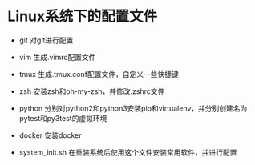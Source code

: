 # Linux系统下的配置文件

- git
    对git进行配置

- vim
    生成.vimrc配置文件

- tmux
    生成.tmux.conf配置文件，自定义一些快捷键

- zsh
    安装zsh和oh-my-zsh，并修改.zshrc文件

- python
    分别对python2和python3安装pip和virtualenv，并分别创建名为pytest和py3test的虚拟环境

- docker
    安装docker

- system_init.sh
    在重装系统后使用这个文件安装常用软件，并进行配置

